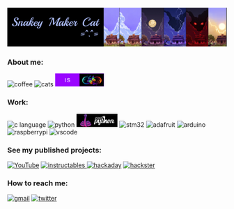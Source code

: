 ![Banner image](https://github.com/snkYmkrct/snkYmkrct/blob/main/Images/github_banner_blue_cat_left.png)

### About me:
<img src='https://forthebadge.com/images/badges/powered-by-coffee.svg' alt='coffee' height='30'>   <img src='https://forthebadge.com/images/badges/contains-cat-gifs.svg' alt='cats' height='30'>   <img src='https://github.com/snkYmkrct/snkYmkrct/blob/main/Images/is_ND_final.png' alt='ND' height='30'>

### Work: 
<img src='https://img.shields.io/badge/C-00599C?style=for-the-badge&logo=c&logoColor=white' alt='c language' height='30'>   <img src='https://img.shields.io/badge/Python-FFD43B?style=for-the-badge&logo=python&logoColor=blue' alt='python' height='30'>   <img src='https://github.com/snkYmkrct/snkYmkrct/blob/main/Images/CircuitPython_logo.png' alt='circpython' height='30'>   <img src='https://img.shields.io/badge/STM32-03234B?style=for-the-badge&logo=STMicroelectronics&logoColor=white' alt='stm32' height='30'>   <img src='https://img.shields.io/badge/adafruit-000000?style=for-the-badge&logo=adafruit&logoColor=white' alt='adafruit' height='30'>   <img src='https://img.shields.io/badge/Arduino-00979D?style=for-the-badge&logo=Arduino&logoColor=white' alt='arduino' height='30'>   <img src='https://img.shields.io/badge/Raspberry%20Pi-A22846?style=for-the-badge&logo=Raspberry%20Pi&logoColor=white' alt='raspberrypi' height='30'>   <img src='https://img.shields.io/badge/VSCode-007ACC?style=for-the-badge&logo=visual%20studio%20code&logoColor=white' alt='vscode' height='30'>   

### See my published projects:
[<img src='https://img.shields.io/badge/youtube-ff0000?style=for-the-badge&logo=youtube&logoColor=white' alt='YouTube' height='30'>](https://www.youtube.com/channel/UCbqU6s09NN5X13QjUv1F58A)   [<img src='https://img.shields.io/badge/instructables-FABF15?style=for-the-badge&logo=instructables&logoColor=black' alt='instructables'  height='30'> ](https://www.instructables.com/member/snkYmkrct/)   [<img src='https://img.shields.io/badge/Hackaday-000000?style=for-the-badge&logo=hackaday&logoColor=white' alt='hackaday' height='30'>](https://hackaday.io/snkYmkrct)   [<img src='https://img.shields.io/badge/Hackster-2E9FE6?style=for-the-badge&logo=hackster&logoColor=white' alt='hackster' height='30'>](https://www.hackster.io/snkYmkrct) 



### How to reach me: 
[<img src='https://img.shields.io/badge/Gmail-EA4335?style=for-the-badge&logo=gmail&logoColor=white' alt='gmail' height='30'>](mailto:snkymkrct@gmail.com)
[<img src='https://img.shields.io/badge/twitter-1DA1F2?style=for-the-badge&logo=twitter&logoColor=white' alt='twitter' height='30'>](https://twitter.com/snkYmkrct)   

